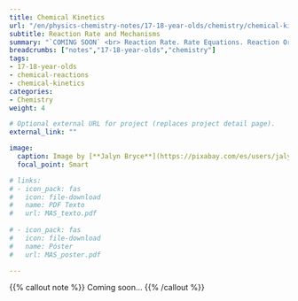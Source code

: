 ```yaml
---
title: Chemical Kinetics
url: "/en/physics-chemistry-notes/17-18-year-olds/chemistry/chemical-kinetics"
subtitle: Reaction Rate and Mechanisms
summary: "`COMING SOON` <br> Reaction Rate. Rate Equations. Reaction Order. Reaction Mechanisms."
breadcrumbs: ["notes","17-18-year-olds","chemistry"]
tags:
- 17-18-year-olds
- chemical-reactions
- chemical-kinetics
categories:
- Chemistry
weight: 4

# Optional external URL for project (replaces project detail page).
external_link: ""

image:
  caption: Image by [**Jalyn Bryce**](https://pixabay.com/es/users/jalynbryce-5426636/) on [Pixabay](https://pixabay.com/)
  focal_point: Smart

# links:
# - icon_pack: fas
#   icon: file-download
#   name: PDF Texto
#   url: MAS_texto.pdf
  
# - icon_pack: fas
#   icon: file-download
#   name: Póster
#   url: MAS_poster.pdf

---
```


{{% callout note %}}
Coming soon...
{{% /callout %}}